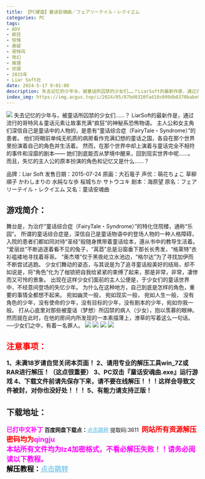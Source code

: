 ```yaml
---
title: 【PC硬盘】童话安魂曲／フェアリーテイル・レクイエム
categories: PC
tags:
- ADV
- 疯狂
- 惊悚
- 悬疑
- 哥特风
- 奇幻
- 推理
- 侦探
- 2015年
- Liar Soft社
date: 2024-5-17 9:01:00
description: 失去记忆的少年与，被童话所囚禁的少女们……？LiarSoft的最新作是，通过流行的哥特风＆童话元素让故事充满“疯狂”的神秘系恐怖物语。主人公和女主角们深信自己是童话中的人物的，是患有“童话综合症（FairyTale・Syndrome）”的患者。他们将眼前单纯无机质的病房看作充满幻想的童话之国，各自在那个世界里扮演着自己的角色并生活着。然而，在那个世界中却上演着与童话完全不相符的事件和淫靡的剧本——她们到底能否从梦境中醒来，回到现实世界中呢……。而且，失忆的主人公的原本扮演的角色和记忆又是什么……？
index_img: https://img.acgus.top/i/2024/05/87bd0320fad10c099db8370babe99079.webp
---
```

![](https://img.acgus.top/i/2024/05/87bd0320fad10c099db8370babe99079.webp)
失去记忆的少年与，被童话所囚禁的少女们……？
LiarSoft的最新作是，通过流行的哥特风＆童话元素让故事充满“疯狂”的神秘系恐怖物语。
主人公和女主角们深信自己是童话中的人物的，是患有“童话综合症（FairyTale・Syndrome）”的患者。
他们将眼前单纯无机质的病房看作充满幻想的童话之国，各自在那个世界里扮演着自己的角色并生活着。
然而，在那个世界中却上演着与童话完全不相符的事件和淫靡的剧本——
她们到底能否从梦境中醒来，回到现实世界中呢……。而且，失忆的主人公的原本扮演的角色和记忆又是什么……？

品牌：Liar Soft
发售日期：2015-07-24
原画：大石竜子
声优：萌花ちょこ 草柳順子 かわしまりの 水純なな歩 桜城ちか サトウユキ
剧本：海原望
原名：フェアリーテイル・レクイエム
又名：童话安魂曲

## 游戏简介：
舞台是，为治疗“童话综合症（FairyTale・Syndrome）”的特化住院楼，通称“乐园”。
所谓的童话综合症是，深信自己是童话物语中的登场人物的一种人格障碍，入院的患者们都如同对待“圣经”般随身携带着童话绘本，遵从书中的教导生活着。
“爱丽丝”不断追逐着看不见的兔子，“莴苣”总是沿窗垂下那长长秀发，“格莱特”衣衫褴褛地寻找着哥哥。
“奥杰塔”仅于黑夜屹立水池边，“格尔达”为了寻找加伊而不断尝试逃跑。
少女们舞动的姿态，与其说是为了追寻童话般美好的结局，却不如说是，将“角色”化为了枷锁把自我给紧紧的束缚了起来，那是非常，非常，凄惨而又可怜的景象。
出现在这样少女们面前的主人公便是，于少女们的童话世界中，不经意间登场的失忆少年。
为什么在这种地方，自己到底是怎样的角色，重要的事情全都想不起来。
宛如幽灵一般，
宛如现实一般，
宛如人生一般，
没有角色的少年，没有使命的少年，没有目标的少年，没有剧本的少年，宛如你我一般。
打从心底里对那些被童话（梦想）所囚禁的病人（少女），抱以羡慕的眼神。
然而就在此时，在他的房间内所发现的一本素描薄上，潦草的写着这么一句话。
──少女们之中，有着一名罪人。
![](https://img.acgus.top/i/2024/05/87bd0320fad10c099db8370babe99079.webp)
![](https://img.acgus.top/i/2024/05/52f1910552f74891a8520de198b422f7.webp)
![](https://img.acgus.top/i/2024/05/1d619e841631279262baf52473a8cef5.webp)
![](https://img.acgus.top/i/2024/05/f6d79c75c1dfb27190b19fa59320ab1e.webp)






## <font color=#FF0000 >注意事项：</font>
<font size=3><b>1、未满18岁请自觉关闭本页面！
2、请用专业的解压工具win_7Z或RAR进行解压！（这点很重要）
3、PC双击『童话安魂曲.exe』运行游戏
4、下载文件前请先保存下来，请不要在线解压！！！这样会导致文件被封，对你也没好处！！！
5、有能力请支持正版！</b></font>

## 下载地址：
<font color=#FF00FF size=3>**已打中文补丁**</font>
<b>百度网盘下载点：</b><a href="https://pan.baidu.com/s/1H2ZcjjXc2CRtJGsS1jesrQ?pwd=3611" style="color: #87CEEB;"><b>点击跳转</b></a> 提取码:3611
<a style="padding: 0" href="https://post.qingju.org/AD/"><img style="max-width:100%" src="https://img.acgus.top/i/2024/07/478f689b8021d8d499ab43d21acf137a.gif" alt=""></a>
<b><font color=#FF0000 size=4>网站所有资源解压密码均为</b></font><b><font color=#FF00FF size=4>qingju</font><font color=#FF0000 ></font></b><br><b><font color=#FF00FF size=4>本站所有文件均为lz4加密格式，不看必解压失败！！请务必阅读以下教程。</b></font><br><b><font color=#000 size=4>解压教程：</b><a href="https://post.qingju.org/tutorial/000/" style="color: #87CEEB;"><b>点击跳转</b></a>